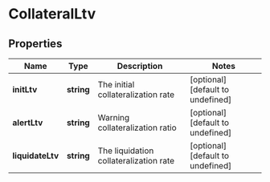 # CollateralLtv

## Properties

Name | Type | Description | Notes
------------ | ------------- | ------------- | -------------
**initLtv** | **string** | The initial collateralization rate | [optional] [default to undefined]
**alertLtv** | **string** | Warning collateralization ratio | [optional] [default to undefined]
**liquidateLtv** | **string** | The liquidation collateralization rate | [optional] [default to undefined]


